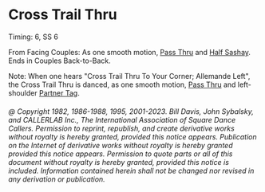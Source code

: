 
# Cross Trail Thru

Timing: 6, SS 6

From Facing Couples: As one smooth motion, [Pass Thru](../b1/pass_thru.md) and
[Half Sashay](../b1/sashay.md). Ends in Couples Back-to-Back.

Note: When one hears "Cross Trail Thru To Your Corner; Allemande Left", the
Cross Trail Thru is danced, as one smooth motion, 
[Pass Thru](../b1/pass_thru.md) and left-shoulder
[Partner Tag](partner_tag.md).

###### @ Copyright 1982, 1986-1988, 1995, 2001-2023. Bill Davis, John Sybalsky, and CALLERLAB Inc., The International Association of Square Dance Callers. Permission to reprint, republish, and create derivative works without royalty is hereby granted, provided this notice appears. Publication on the Internet of derivative works without royalty is hereby granted provided this notice appears. Permission to quote parts or all of this document without royalty is hereby granted, provided this notice is included. Information contained herein shall not be changed nor revised in any derivation or publication.
